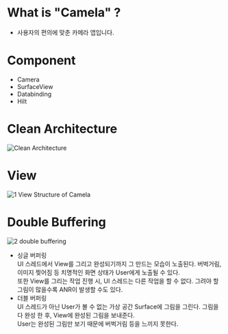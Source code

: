 # What is "Camela" ?
- 사용자의 편의에 맞춘 카메라 앱입니다.
  
# Component
- Camera
- SurfaceView
- Databinding
- Hilt

# Clean Architecture
![Clean Architecture](https://github.com/kof99athena/camela/assets/128768118/e7a4cb79-f9bc-4c37-98f5-116b4ef952f5)

# View 
![1  View Structure of Camela](https://github.com/kof99athena/camela/assets/128768118/ff426c12-9936-45c3-9c81-805c9b691e10)

# Double Buffering 
![2  double buffering](https://github.com/kof99athena/camela/assets/128768118/ae19e4a7-be8f-4fb7-903a-981c6db88e38)
- 싱글 버퍼링  
  UI 스레드에서 View를 그리고 완성되기까지 그 만드는 모습이 노출된다. 버벅거림, 이미지 찢어짐 등 치명적인 화면 상태가 User에게 노출될 수 있다.  
  또한 View를 그리는 작업 진행 시, UI 스레드는 다른 작업을 할 수 없다. 그려야 할 그림이 많을수록 ANR이 발생할 수도 있다.
- 더블 버퍼링  
  UI 스레드가 아닌 User가 볼 수 없는 가상 공간 Surface에 그림을 그린다. 그림을 다 완성 한 후, View에 완성된 그림을 보내준다.  
  User는 완성된 그림만 보기 때문에 버벅거림 등을 느끼지 못한다.  
  
